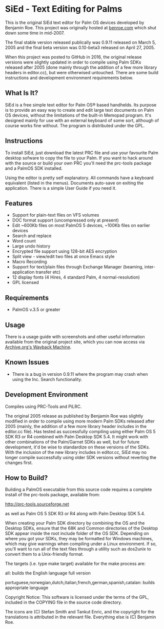# SiEd - Text Editing for Palms
This is the original SiEd text editor for Palm OS devices developed by Benjamin Roe. This project was originally hosted at [benroe.com](https://web.archive.org/web/20070323092635/http://benroe.com/sied/index.php) which shut down some time in mid-2007.

The final stable version released publically was 0.9.11 released on March 5, 2005 and the final beta version was 0.10-beta3 released on April 27, 2005.

When this project was posted to GitHub in 2016, the original release versions were slightly updated in order to compile using Palm SDKs released after 2005 (done mainly through the addition of a few more library headers in editor.cc), but were otherwised untouched. There are some build instructions and development environment requirements below.

## What Is It?
SiEd is a free simple text editor for Palm OS® based handhelds. Its purpose is to provide an easy way to create and edit large text documents on Palm OS devices, without the limitations of the built-in Memopad program. It's designed mainly for use with an external keyboard of some sort, although of course works fine without. The program is distributed under the GPL.

## Instructions
To install SiEd, just download the latest PRC file and use your favourite Palm desktop sofware to copy the file to your Palm. If you want to hack around with the source or build your own PRC you'll need the prc-tools package and a PalmOS SDK installed.

Using the editor is pretty self explanatory. All commands have a keyboard equivalent (listed in the menus). Documents auto-save on exiting the application. There is a simple User Guide if you need it.

## Features

* Support for plain-text files on VFS volumes
* DOC format support (uncompressed only at present)
* Edit ~600Kb files on most PalmOS 5 devices, ~100Kb files on earlier devices
* Search and replace
* Word count
* Large undo history
* Encrypted file support using 128-bit AES encryption
* Split view - view/edit two files at once Emacs style
* Macro Recording
* Support for text/plain files through Exchange Manager (beaming, inter-application transfer etc)
* 12 display fonts (4 Hires, 4 standard Palm, 4 normal-resolution)
* GPL licensed

## Requirements
* PalmOS v.3.5 or greater

## Usage
There is a usage guide with screenshots and other useful information available from the original project site, which you can now access via [Archive.org's Wayback Machine](https://web.archive.org/web/20070130170506/http://benroe.com/sied/user.php).

## Known Issues
* There is a bug in version 0.9.11 where the program may crash when using the Inc. Search functionality.

## Development Environment
Compiles using PRC-Tools and PiLRC.

The original 2005 release as published by Benjamin Roe was slightly modified in order to compile using more modern Palm SDKs released after 2005 (mainly, the addition of a few more library header includes in the editor.cc file). Has tested as successfully compiling using either Palm OS 5 SDK R3 or R4 combined with Palm Desktop SDK 5.4. It might work with other combinations of the Palm/Garnet SDKs as well, but for future development, it'd be wise to standardize on these versions of the SDKs. With the inclusion of the new library includes in editor.cc, SiEd may no longer compile successfully using older SDK versions without reverting the changes first.

## How to Build?

Building a PalmOS executable from this source code requires a complete install of the prc-tools package, available from:

http://prc-tools.sourceforge.net

as well as Palm OS 5 SDK R3 or R4 along with Palm Desktop SDK 5.4.

When creating your Palm SDK directory by combining the OS and the Desktop SDKs, ensure that the 68K and Common directories of the Desktop SDK appear inside the root include folder of the OS SDK. Depending on where you got your SDKs, they may be formatted for Windows machines, which may give warnings when compiling under a Linux environment. If so, you'll want to run all of the text files through a utility such as dos2unix to convert them to a Unix-friendly format. 

The targets (i.e. type make target) available for the make process are:

all: builds the English language full version

portuguese,norwegian,dutch,italian,french,german,spanish,catalan: builds appropriate language

Copyright Notice: This software is licensed under the terms of the GPL, included in the COPYING file in the source code directory.

The icons are (C) Stefan Smith and Tankut Enric, and the copyright for the translations is attributed in the relevant file. Everything else is (C) Benjamin Roe.
